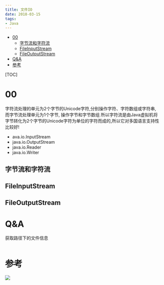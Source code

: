 ```yaml
---
title: 文件IO
date: 2018-03-15
tags:
- Java
---
```


<!-- TOC -->

- [00](#00)
    - [字节流和字符流](#字节流和字符流)
    - [FileInputStream](#fileinputstream)
    - [FileOutputStream](#fileoutputstream)
- [Q&A](#qa)
- [参考](#参考)

<!-- /TOC -->

[TOC]

# 00

字符流处理的单元为2个字节的Unicode字符,分别操作字符、字符数组或字符串,而字节流处理单元为1个字节, 操作字节和字节数组
所以字符流是由Java虚拟机将字节转化为2个字节的Unicode字符为单位的字符而成的,所以它对多国语言支持性比较好!



* ava.io.InputStream
* java.io.OutputStream
* java.io.Reader
* java.io.Writer

## 字节流和字符流 



## FileInputStream 



## FileOutputStream 



# Q&A

获取路径下的文件信息
```Java
```



# 参考




[![](https://static.segmentfault.com/v-5b1df2a7/global/img/creativecommons-cc.svg)](https://creativecommons.org/licenses/by-nc-nd/4.0/)